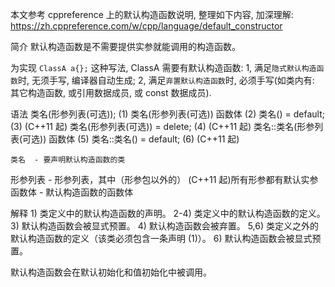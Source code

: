 本文参考 cppreference 上的默认构造函数说明, 整理如下内容, 加深理解:
https://zh.cppreference.com/w/cpp/language/default_constructor

简介
默认构造函数是不需要提供实参就能调用的构造函数。

为实现 `ClassA a{};` 这种写法, ClassA 需要有默认构造函数:
1, 满足`隐式默认构造函数`时, 无须手写, 编译器自动生成;
2, 满足`弃置默认构造函数`时, 必须手写(如类内有: 其它构造函数, 或引用数据成员, 或 const 数据成员).

语法
类名(形参列表(可选)); (1)
类名(形参列表(可选)) 函数体 (2)
类名() = default; (3) (C++11 起)
类名(形参列表(可选)) = delete; (4) (C++11 起)
类名::类名(形参列表(可选)) 函数体 (5)
类名::类名() = default; (6) (C++11 起)

    类名  - 要声明默认构造函数的类

形参列表 - 形参列表，其中（形参包以外的） (C++11 起)所有形参都有默认实参
函数体 - 默认构造函数的函数体

解释 1) 类定义中的默认构造函数的声明。
2-4) 类定义中的默认构造函数的定义。 3) 默认构造函数会被显式预置。 4) 默认构造函数会被弃置。
5,6) 类定义之外的默认构造函数的定义（该类必须包含一条声明 (1)）。 6) 默认构造函数会被显式预置。

默认构造函数会在默认初始化和值初始化中被调用。
